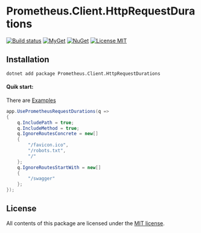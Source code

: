 # Prometheus.Client.HttpRequestDurations

[![Build status](https://ci.appveyor.com/api/projects/status/e1uhigqp9gxpw9it?svg=true)](https://ci.appveyor.com/project/PrometheusClientNet/prometheus-client-httprequestdurations)
[![MyGet](https://img.shields.io/myget/phnx47-beta/vpre/Prometheus.Client.HttpRequestDurations.svg)](https://www.myget.org/feed/phnx47-beta/package/nuget/Prometheus.Client.HttpRequestDurations)
[![NuGet](https://img.shields.io/nuget/v/Prometheus.Client.HttpRequestDurations.svg)](https://www.nuget.org/packages/Prometheus.Client.HttpRequestDurations)
[![License MIT](https://img.shields.io/badge/license-MIT-green.svg)](https://opensource.org/licenses/MIT) 

## Installation

	dotnet add package Prometheus.Client.HttpRequestDurations
	

#### Quik start:

There are [Examples](https://github.com/PrometheusClientNet/Prometheus.Client.Examples/tree/master/HttpRequestDurations)

```csharp
app.UsePrometheusRequestDurations(q =>
{
    q.IncludePath = true;
    q.IncludeMethod = true;
    q.IgnoreRoutesConcrete = new[]
    {
        "/favicon.ico",
        "/robots.txt",
        "/"
    };
    q.IgnoreRoutesStartWith = new[]
    {
        "/swagger"
    };
});
```


## License

All contents of this package are licensed under the [MIT license](https://opensource.org/licenses/MIT).


